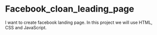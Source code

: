 # Facebook_cloan_leading_page
 I want to create facebook landing page.
 In this project we will use HTML, CSS and JavaScript.
